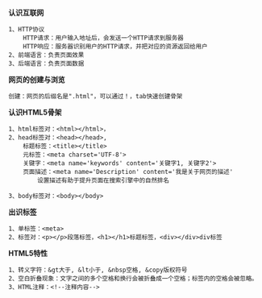 <b>认识互联网</b>
	
	1、HTTP协议
		HTTP请求：用户输入地址后，会发送一个HTTP请求到服务器
		HTTP响应：服务器识别用户的HTTP请求，并把对应的资源返回给用户
	2、前端语言：负责页面效果
	3、后端语言：负责页面数据


<b>网页的创建与浏览</b>

	创建：网页的后缀名是".html"，可以通过！，tab快速创建骨架

<b>认识HTML5骨架</b>

	1、html标签对：<html></html>，
	2、head标签对：<head></head>,
		标题标签：<title></title>
		元标签：<meta charset='UTF-8'>
		关键字：<meta name='keywords' content='关键字1, 关键字2'>
		页面描述：<meta name='Description' content='我是关于网页的描述'
			设置描述有助于提升页面在搜索引擎中的自然排名

	3、body标签对：<body></body>

<b>出识标签</b>

	1、单标签：<meta>
	2、标签对：<p></p>段落标签，<h1></h1>标题标签，<div></div>div标签

<b>HTML5特性</b>

	1、转义字符：&gt大于, &lt小于, &nbsp空格, &copy版权符号
	2、空白折叠现象：文字之间的多个空格和换行会被折叠成一个空格；标签内的空格会被忽略。
	3、HTML注释：<!--注释内容-->
